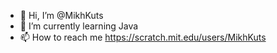- 👋 Hi, I’m @MikhKuts
- 🌱 I’m currently learning Java
- 📫 How to reach me https://scratch.mit.edu/users/MikhKuts
<!---
MikhKuts/MikhKuts is a ✨ special ✨ repository because its `README.md` (this file) appears on your GitHub profile.
You can click the Preview link to take a look at your changes.
--->
